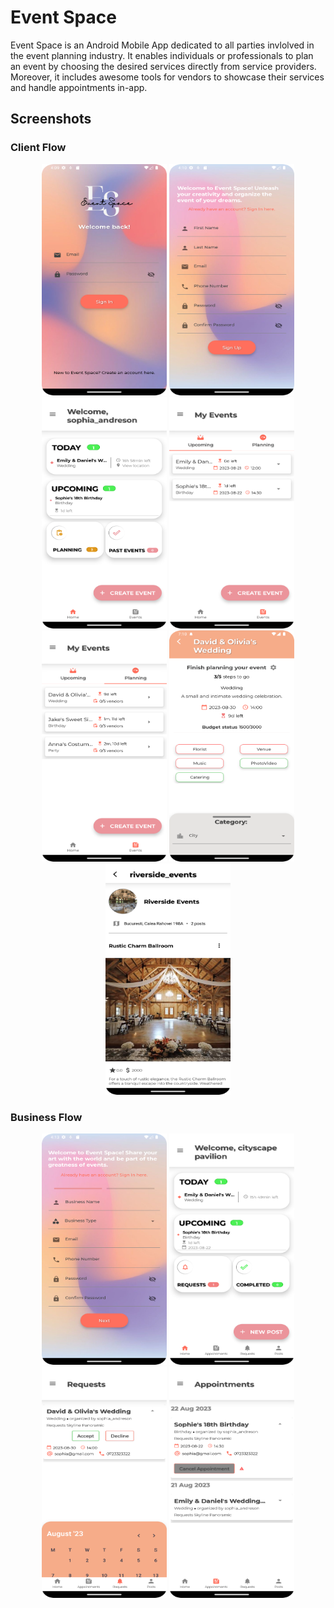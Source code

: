 # Event Space
Event Space is an Android Mobile App dedicated to all parties invlolved in the event planning industry. It enables individuals or professionals to plan an event by choosing the desired services directly from service providers.
Moreover, it includes awesome tools for vendors to showcase their services and handle appointments in-app.

## Screenshots
### Client Flow
<p align="middle">
  <img src="screenshots/login_screen.png" width="200" height="370">
  <img src="screenshots/client_register_screen.png" width="200" height="370">
  <img src="screenshots/client_home_scren.png" width="200" height="370">
  <img src="screenshots/client_events_screen.png" width="200" height="370">
  <img src="screenshots/client_planning_events_screen.png" width="200" height="370">
  <img src="screenshots/client_event_details.png" width="200" height="370">
  <img src="screenshots/business_profile.png" width="200" height="370">
</p>

### Business Flow
<p align="middle">
  <img src="screenshots/business_register_screen_1.png" width="200" height="370">
  <img src="screenshots/business_home_screen.png" width="200" height="370">
  <img src="screenshots/business_requests_expanded.png" width="200" height="370">
  <img src="screenshots/business_appointments_expanded.png" width="200" height="370">
</p>
